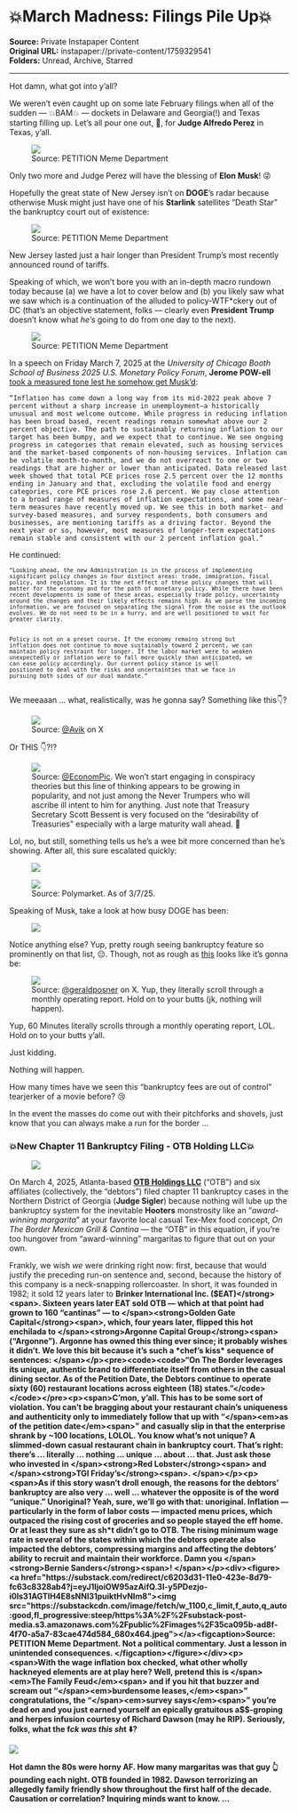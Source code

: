 # 💥March Madness: Filings Pile Up💥

**Source:** Private Instapaper Content  
**Original URL:** instapaper://private-content/1759329541  
**Folders:** Unread, Archive, Starred  

---

<div><p>Hot damn, what got into y’all? </p><p><span>We weren’t even caught up on some late February filings when all of the sudden — 💥BAM💥 — dockets in Delaware and Georgia(!) and Texas starting filling up. Let’s all pour one out, 🥃, for </span><strong>Judge Alfredo Perez</strong><span> in Texas, y’all. </span></p><div><figure><a href="https://substack.com/redirect/c83641dc-b289-44cb-b9b0-bf5141b87058?j=eyJ1IjoiOW95azAifQ.3I-y5PDezjo-i0ls31AGTIH4E8sNNl31puiktHvNIm8"><img src="https://substackcdn.com/image/fetch/w_500,c_limit,f_auto,q_auto:good,fl_progressive:steep/https%3A%2F%2Fsubstack-post-media.s3.amazonaws.com%2Fpublic%2Fimages%2Fa283afd6-74b2-47ec-9c96-d1f5cab417f4_500x562.png"></a><figcaption>Source: PETITION Meme Department</figcaption></figure></div><p><span>Only two more and Judge Perez will have the blessing of </span><strong>Elon Musk</strong><span>! 😜</span></p><p><span>Hopefully the great state of New Jersey isn’t on </span><strong>DOGE</strong><span>’s radar because otherwise Musk might just have one of his </span><strong>Starlink</strong><span> satellites “Death Star” the bankruptcy court out of existence: </span></p><div><figure><a href="https://substack.com/redirect/36596dfc-fc7c-4e1f-a8e2-331eb4888774?j=eyJ1IjoiOW95azAifQ.3I-y5PDezjo-i0ls31AGTIH4E8sNNl31puiktHvNIm8"><img src="https://substackcdn.com/image/fetch/w_304,c_limit,f_auto,q_auto:good,fl_progressive:steep/https%3A%2F%2Fsubstack-post-media.s3.amazonaws.com%2Fpublic%2Fimages%2Ff6867fdd-a7da-4a13-8f56-33c704db4d50_500x665.png"></a><figcaption>Source: PETITION Meme Department</figcaption></figure></div><p>New Jersey lasted just a hair longer than President Trump’s most recently announced round of tariffs. </p><p><span>Speaking of which, we won’t bore you with an in-depth macro rundown today because (a) we have a lot to cover below and (b) you likely saw what we saw which is a continuation of the alluded to policy-WTF*ckery out of DC (that’s an objective statement, folks — clearly even </span><strong>President Trump</strong><span> doesn’t know what </span><em>he’s</em><span> going to do from one day to the next). </span></p><div><figure><a href="https://substack.com/redirect/8aeca7de-7737-4a7e-a23f-273bdfe063fb?j=eyJ1IjoiOW95azAifQ.3I-y5PDezjo-i0ls31AGTIH4E8sNNl31puiktHvNIm8"><img src="https://substackcdn.com/image/fetch/w_1100,c_limit,f_auto,q_auto:good,fl_progressive:steep/https%3A%2F%2Fsubstack-post-media.s3.amazonaws.com%2Fpublic%2Fimages%2Fe327e12b-b52d-4c23-ac4b-a1d64699c850_800x500.png"></a><figcaption>Source: PETITION Meme Department</figcaption></figure></div><p><span>In a speech on Friday March 7, 2025 at the </span><em>University of Chicago Booth School of Business 2025 U.S. Monetary Policy Forum</em><span>, </span><strong>Jerome POW-ell</strong><span> </span><a href="https://substack.com/redirect/304ae82b-9924-48f8-98f7-7d61c1c08f6d?j=eyJ1IjoiOW95azAifQ.3I-y5PDezjo-i0ls31AGTIH4E8sNNl31puiktHvNIm8">took a measured tone lest he somehow get Musk’d</a><span>: </span></p><pre><code>“Inflation has come down a long way from its mid-2022 peak above 7 percent without a sharp increase in unemployment—a historically unusual and most welcome outcome. While progress in reducing inflation has been broad based, recent readings remain somewhat above our 2 percent objective. The path to sustainably returning inflation to our target has been bumpy, and we expect that to continue. We see ongoing progress in categories that remain elevated, such as housing services and the market-based components of non-housing services. Inflation can be volatile month-to-month, and we do not overreact to one or two readings that are higher or lower than anticipated. Data released last week showed that total PCE prices rose 2.5 percent over the 12 months ending in January and that, excluding the volatile food and energy categories, core PCE prices rose 2.6 percent. We pay close attention to a broad range of measures of inflation expectations, and some near-term measures have recently moved up. We see this in both market- and survey-based measures, and survey respondents, both consumers and businesses, are mentioning tariffs as a driving factor. Beyond the next year or so, however, most measures of longer-term expectations remain stable and consistent with our 2 percent inflation goal.”</code></pre><p>He continued:</p><pre><code><code>“Looking ahead, the new Administration is in the process of implementing significant policy changes in four distinct areas: trade, immigration, fiscal policy, and regulation. It is the net effect of these policy changes that will matter for the economy and for the path of monetary policy. While there have been recent developments in some of these areas, especially trade policy, uncertainty around the changes and their likely effects remains high. As we parse the incoming information, we are focused on separating the signal from the noise as the outlook evolves. We do not need to be in a hurry, and are well positioned to wait for greater clarity.

Policy is not on a preset course. If the economy remains strong but inflation does not continue to move sustainably toward 2 percent, we can maintain policy restraint for longer. If the labor market were to weaken unexpectedly or inflation were to fall more quickly than anticipated, we can ease policy accordingly. Our current policy stance is well positioned to deal with the risks and uncertainties that we face in pursuing both sides of our dual mandate.”</code></code></pre><p>We meeaaan … what, realistically, was he gonna say? Something like this👇? </p><div><figure><a href="https://substack.com/redirect/f387bb33-65ef-4388-919f-0ec43d48586b?j=eyJ1IjoiOW95azAifQ.3I-y5PDezjo-i0ls31AGTIH4E8sNNl31puiktHvNIm8"><img src="https://substackcdn.com/image/fetch/w_536,c_limit,f_auto,q_auto:good,fl_progressive:steep/https%3A%2F%2Fsubstack-post-media.s3.amazonaws.com%2Fpublic%2Fimages%2F939d0803-37a1-422f-bf7b-17ed344556c7_536x733.png"></a><figcaption><span>Source: </span><a href="https://substack.com/redirect/5ae94af5-5f4b-417c-8e2e-1275ed4b1069?j=eyJ1IjoiOW95azAifQ.3I-y5PDezjo-i0ls31AGTIH4E8sNNl31puiktHvNIm8">@Avik</a><span> on X</span></figcaption></figure></div><p>Or THIS 👇?!?</p><div><figure><a href="https://substack.com/redirect/f6dc1523-6cb8-4cd0-a7b6-c7743be0b26d?j=eyJ1IjoiOW95azAifQ.3I-y5PDezjo-i0ls31AGTIH4E8sNNl31puiktHvNIm8"><img src="https://substackcdn.com/image/fetch/w_534,c_limit,f_auto,q_auto:good,fl_progressive:steep/https%3A%2F%2Fsubstack-post-media.s3.amazonaws.com%2Fpublic%2Fimages%2F574a29e4-b012-40a0-8f01-4d6944157fbd_534x188.png"></a><figcaption><span>Source: </span><a href="https://substack.com/redirect/0345112e-500b-4aa5-9e58-cd04589ece81?j=eyJ1IjoiOW95azAifQ.3I-y5PDezjo-i0ls31AGTIH4E8sNNl31puiktHvNIm8">@EconomPic</a><span>. We won’t start engaging in conspiracy theories but this line of thinking appears to be growing in popularity, and not just among the Never Trumpers who will ascribe ill intent to him for anything. Just note that Treasury Secretary Scott Bessent is very focused on the “desirability of Treasuries” especially with a large maturity wall ahead. 🤔</span></figcaption></figure></div><p>Lol, no, but still, something tells us he’s a wee bit more concerned than he’s showing. After all, this sure escalated quickly: </p><div><figure><a href="https://substack.com/redirect/ff419acd-f131-4809-aaa8-85ea4c516d87?j=eyJ1IjoiOW95azAifQ.3I-y5PDezjo-i0ls31AGTIH4E8sNNl31puiktHvNIm8"><img src="https://substackcdn.com/image/fetch/w_1100,c_limit,f_auto,q_auto:good,fl_progressive:steep/https%3A%2F%2Fsubstack-post-media.s3.amazonaws.com%2Fpublic%2Fimages%2Fd6100ec1-4717-41c8-a02a-c88cee4356f2_564x538.png"></a></figure></div><div><figure><a href="https://substack.com/redirect/3a1a3f0a-3984-40d3-87dd-6cc96d5d12ff?j=eyJ1IjoiOW95azAifQ.3I-y5PDezjo-i0ls31AGTIH4E8sNNl31puiktHvNIm8"><img src="https://substackcdn.com/image/fetch/w_1100,c_limit,f_auto,q_auto:good,fl_progressive:steep/https%3A%2F%2Fsubstack-post-media.s3.amazonaws.com%2Fpublic%2Fimages%2Fd049f9d3-8398-481c-9608-d34a15b1a296_864x406.png"></a><figcaption>Source: Polymarket. As of 3/7/25.</figcaption></figure></div><p>Speaking of Musk, take a look at how busy DOGE has been: </p><div><figure><a href="https://substack.com/redirect/cb385596-896d-4988-a2fe-7004e161ac35?j=eyJ1IjoiOW95azAifQ.3I-y5PDezjo-i0ls31AGTIH4E8sNNl31puiktHvNIm8"><img src="https://substackcdn.com/image/fetch/w_1100,c_limit,f_auto,q_auto:good,fl_progressive:steep/https%3A%2F%2Fsubstack-post-media.s3.amazonaws.com%2Fpublic%2Fimages%2F2417f6ff-c6cd-430e-b3a2-4b2ea722caf6_1144x1922.png"></a></figure></div><p><span>Notice anything else? Yup, pretty rough seeing bankruptcy feature so prominently on that list, 😔. Though, not as rough as </span><a href="https://substack.com/redirect/6445a0ab-4824-4758-8343-c1cf66138df7?j=eyJ1IjoiOW95azAifQ.3I-y5PDezjo-i0ls31AGTIH4E8sNNl31puiktHvNIm8">this</a><span> looks like it’s gonna be:</span></p><div><figure><a href="https://substack.com/redirect/f5c0af51-8bb2-4591-8e36-8dfb8aee8614?j=eyJ1IjoiOW95azAifQ.3I-y5PDezjo-i0ls31AGTIH4E8sNNl31puiktHvNIm8"><img src="https://substackcdn.com/image/fetch/w_534,c_limit,f_auto,q_auto:good,fl_progressive:steep/https%3A%2F%2Fsubstack-post-media.s3.amazonaws.com%2Fpublic%2Fimages%2Fd68d353b-79d6-4a38-932e-bb6ca35cce06_534x592.png"></a><figcaption><span>Source: </span><a href="https://substack.com/redirect/904c72db-0144-444e-a954-3a99d7ed51e4?j=eyJ1IjoiOW95azAifQ.3I-y5PDezjo-i0ls31AGTIH4E8sNNl31puiktHvNIm8">@geraldposner</a><span> on X. Yup, they literally scroll through a monthly operating report. Hold on to your butts (jk, nothing will happen).</span></figcaption></figure></div><p>Yup, 60 Minutes literally scrolls through a monthly operating report, LOL. Hold on to your butts y’all. </p><p>Just kidding. </p><p>Nothing will happen. </p><p>How many times have we seen this “bankruptcy fees are out of control” tearjerker of a movie before? 😢</p><p>In the event the masses do come out with their pitchforks and shovels, just know that you can always make a run for the border … </p><h3>💥New Chapter 11 Bankruptcy Filing - OTB Holding LLC💥</h3><div><figure><a href="https://substack.com/redirect/d8ffa2b8-7d61-480d-8309-aca78529634b?j=eyJ1IjoiOW95azAifQ.3I-y5PDezjo-i0ls31AGTIH4E8sNNl31puiktHvNIm8"><img src="https://substackcdn.com/image/fetch/w_429,c_limit,f_auto,q_auto:good,fl_progressive:steep/https%3A%2F%2Fsubstack-post-media.s3.amazonaws.com%2Fpublic%2Fimages%2Ff6c43e70-a321-4a4c-97a0-7b93e277e746_429x167.webp"></a></figure></div><p><span>On March 4, 2025, Atlanta-based </span><strong><a href="https://substack.com/redirect/ffa8f8bc-f8bc-4e80-b1ed-047f047eb8a8?j=eyJ1IjoiOW95azAifQ.3I-y5PDezjo-i0ls31AGTIH4E8sNNl31puiktHvNIm8">OTB Holdings LLC</a></strong><span> (“OTB”) and six affiliates (collectively, the “debtors”) filed chapter 11 bankruptcy cases in the Northern District of Georgia (</span><strong>Judge Sigler</strong><span>) because nothing will lube up the bankruptcy system for the inevitable </span><strong>Hooters</strong><span> monstrosity like an “</span><em>award-winning margarita</em><span>” at your favorite local casual Tex-Mex food concept, </span><em>On The Border Mexican Grill &amp; Cantina — </em><span>the “OTB” in this equation, if you’re too hungover from “award-winning” margaritas to figure that out on your own.  </span></p><p><span>Frankly, we wish </span><em>we</em><span> were drinking right now: first, because that would justify the preceding run-on sentence and, second, because the history of this company is a neck-snapping rollercoaster. In short, it was founded in 1982; it sold 12 years later to </span><strong>Brinker International Inc. ($EAT)</strong><span>. Sixteen years later EAT sold OTB — which at that point had grown to 160 “cantinas” — to </span><strong>Golden Gate Capital</strong><span>, which, four years later, flipped this hot enchilada to </span><strong>Argonne Capital Group</strong><span> (“Argonne”). Argonne has owned this thing ever since; it probably wishes it didn’t. We love this bit because it’s such a *chef’s kiss* sequence of sentences: </span></p><pre><code><code>“On The Border leverages its unique, authentic brand to differentiate itself from others in the casual dining sector. As of the Petition Date, the Debtors continue to operate sixty (60) restaurant locations across eighteen (18) states.”</code></code></pre><p><span>C’mon, y’all. This has to be some sort of violation. You can’t be bragging about your restaurant chain’s uniqueness and authenticity only to immediately follow that up with “</span><em>as of the petition date</em><span>” and casually slip in that the enterprise shrank by ~100 locations, LOLOL. You know what’s not unique? A slimmed-down casual restaurant chain in bankruptcy court. That’s right: there’s … literally … nothing … unique … about … that. Just ask those who invested in </span><strong>Red Lobster</strong><span> and </span><strong>TGI Friday’s</strong><span>. </span></p><p><span>As if this story wasn’t droll enough, the reasons for the debtors’ bankruptcy are also very … well … whatever the opposite is of the word “unique.” Unoriginal? Yeah, sure, we’ll go with that: unoriginal. Inflation — particularly in the form of labor costs — impacted menu prices, which outpaced the rising cost of groceries and so people stayed the eff home. Or at least they sure as sh*t didn’t go to OTB. The rising minimum wage rate in several of the states within which the debtors operate also impacted the debtors, compressing margins and affecting the debtors’ ability to recruit and maintain their workforce. Damn you </span><strong>Bernie Sanders</strong><span>! </span></p><div><figure><a href="https://substack.com/redirect/c6203d31-11e0-423e-8d79-fc63c8328ab4?j=eyJ1IjoiOW95azAifQ.3I-y5PDezjo-i0ls31AGTIH4E8sNNl31puiktHvNIm8"><img src="https://substackcdn.com/image/fetch/w_1100,c_limit,f_auto,q_auto:good,fl_progressive:steep/https%3A%2F%2Fsubstack-post-media.s3.amazonaws.com%2Fpublic%2Fimages%2F35ca095b-ad8f-4f70-a5a7-83cae474d584_680x464.jpeg"></a><figcaption>Source: PETITION Meme Department. Not a political commentary. Just a lesson in unintended consequences. </figcaption></figure></div><p><span>With the wage inflation box checked, what other wholly hackneyed elements are at play here? Well, pretend this is </span><em>The Family Feud</em><span> and if you hit that buzzer and scream out “</span><em>burdensome leases,</em><span>” congratulations, the “</span><em>survey says</em><span>” you’re dead on and you just earned yourself an epically gratuitous a$$-groping and herpes infusion courtesy of </span><strong>Richard Dawson</strong><span> (may he RIP). Seriously, folks, what the f*ck was this sh*t ⬇️? </span></p><a href="https://substack.com/redirect/dc686f03-47a7-48dc-a559-2422c7161cc4?j=eyJ1IjoiOW95azAifQ.3I-y5PDezjo-i0ls31AGTIH4E8sNNl31puiktHvNIm8"><img src="https://substackcdn.com/image/youtube/w_728,c_limit/l_youtube_play_qyqt8q,w_120/SucaIGyQDz4"></a><p>Hot damn the 80s were horny AF. How many margaritas was that guy 👆 pounding each night. OTB founded in 1982. Dawson terrorizing an allegedly family friendly show throughout the first half of the decade. Causation or correlation? Inquiring minds want to know. ...</p></div>